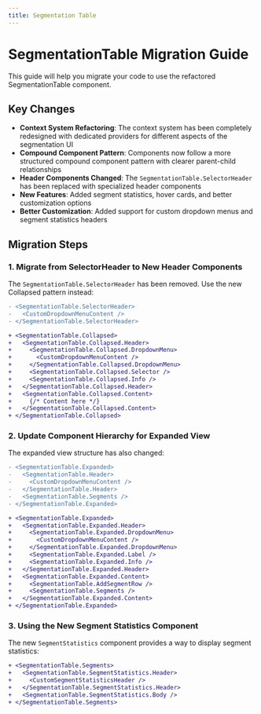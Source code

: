 ```yaml
---
title: Segmentation Table
---
```



# SegmentationTable Migration Guide

This guide will help you migrate your code to use the refactored SegmentationTable component.

## Key Changes

* **Context System Refactoring**: The context system has been completely redesigned with dedicated providers for different aspects of the segmentation UI
* **Compound Component Pattern**: Components now follow a more structured compound component pattern with clearer parent-child relationships
* **Header Components Changed**: The `SegmentationTable.SelectorHeader` has been replaced with specialized header components
* **New Features**: Added segment statistics, hover cards, and better customization options
* **Better Customization**: Added support for custom dropdown menus and segment statistics headers

## Migration Steps



### 1. Migrate from SelectorHeader to New Header Components

The `SegmentationTable.SelectorHeader` has been removed. Use the new Collapsed pattern instead:

```diff
- <SegmentationTable.SelectorHeader>
-   <CustomDropdownMenuContent />
- </SegmentationTable.SelectorHeader>

+ <SegmentationTable.Collapsed>
+   <SegmentationTable.Collapsed.Header>
+     <SegmentationTable.Collapsed.DropdownMenu>
+       <CustomDropdownMenuContent />
+     </SegmentationTable.Collapsed.DropdownMenu>
+     <SegmentationTable.Collapsed.Selector />
+     <SegmentationTable.Collapsed.Info />
+   </SegmentationTable.Collapsed.Header>
+   <SegmentationTable.Collapsed.Content>
+     {/* Content here */}
+   </SegmentationTable.Collapsed.Content>
+ </SegmentationTable.Collapsed>
```

### 2. Update Component Hierarchy for Expanded View

The expanded view structure has also changed:

```diff
- <SegmentationTable.Expanded>
-   <SegmentationTable.Header>
-     <CustomDropdownMenuContent />
-   </SegmentationTable.Header>
-   <SegmentationTable.Segments />
- </SegmentationTable.Expanded>

+ <SegmentationTable.Expanded>
+   <SegmentationTable.Expanded.Header>
+     <SegmentationTable.Expanded.DropdownMenu>
+       <CustomDropdownMenuContent />
+     </SegmentationTable.Expanded.DropdownMenu>
+     <SegmentationTable.Expanded.Label />
+     <SegmentationTable.Expanded.Info />
+   </SegmentationTable.Expanded.Header>
+   <SegmentationTable.Expanded.Content>
+     <SegmentationTable.AddSegmentRow />
+     <SegmentationTable.Segments />
+   </SegmentationTable.Expanded.Content>
+ </SegmentationTable.Expanded>
```

### 3. Using the New Segment Statistics Component

The new `SegmentStatistics` component provides a way to display segment statistics:

```diff
+ <SegmentationTable.Segments>
+   <SegmentationTable.SegmentStatistics.Header>
+     <CustomSegmentStatisticsHeader />
+   </SegmentationTable.SegmentStatistics.Header>
+   <SegmentationTable.SegmentStatistics.Body />
+ </SegmentationTable.Segments>
```
